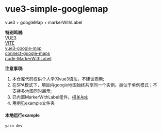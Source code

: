 # vue3-simple-googlemap
vue3 + googleMap + markerWithLabel

**特别鸣谢:**  
[VUE3](https://v3.vuejs.org/api/application-config.html)  
[VITE](https://github.com/vitejs/vite#dev-server-proxy)  
[vue3-google-map](https://github.com/inocan-group/vue3-google-map)  
[connect-google-maps](https://github.com/inocan-group/connect-google-maps)  
[node-MarkerWithLabel](https://github.com/jesstelford/node-MarkerWithLabel)  

**注意事项:**
1. 本仓库代码仅供个人学习vue3语法，不建议商用;  
2. 在SPA模式下，项目内google地图始终共享同一个实例，类似于单例模式；不支持多地图同时展示;  
3. 已内置MarkerWithLabel组件，[相关Api](https://github.com/jesstelford/node-MarkerWithLabel);  
4. 用例见example文件夹


#### 本地运行example
```shell script
yarn dev
```
